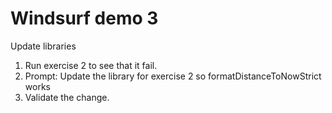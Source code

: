 # Windsurf demo 3

Update libraries

1. Run exercise 2 to see that it fail.
2. Prompt: Update the library for exercise 2 so formatDistanceToNowStrict works
3. Validate the change.